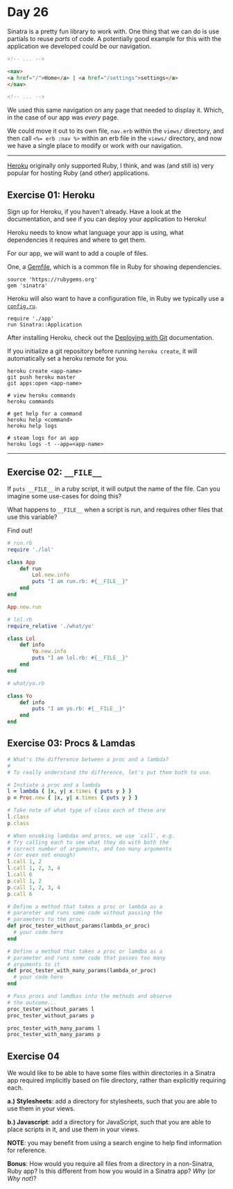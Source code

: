 # Day 26  
  
Sinatra is a pretty fun library to work with. One thing that we can do is use partials to reuse _parts_ of code. A potentially good example for this with the application we developed could be our navigation.  
  
```html
<!-- ... -->

<nav>
<a href="/">Home</a> | <a href="/settings">settings</a>
</nav>

<!-- ... -->
```

We used this same navigation on any page that needed to display it. Which, in the case of our app was _every_ page.  
  
We could move it out to its own file, `nav.erb` within the `views/` directory, and then call `<%= erb :nav %>` within an erb file in the `views/` directory, and now we have a single place to modify or work with our navigation.  
  
---  
  
[Heroku](https://www.heroku.com/) originally only supported Ruby, I think, and was (and still is) very popular for hosting Ruby (and other) applications.  
  
## Exercise 01: Heroku  
  
Sign up for Heroku, if you haven't already. Have a look at the documentation, and see if you can deploy your application to Heroku!  
  
Heroku needs to know what language your app is using, what dependencies it requires and where to get them.  
  
For our app, we will want to add a couple of files.  
  
One, a [Gemfile](https://bundler.io/man/gemfile.5.html), which is a common file in Ruby for showing dependencies. 

```
source 'https://rubygems.org'
gem 'sinatra'

```

Heroku will also want to have a configuration file, in Ruby we typically use a [`config.ru`](https://devcenter.heroku.com/articles/rack#sinatra).  
  
```ru
require './app'
run Sinatra::Application
```

After installing Heroku, check out the [Deploying with Git](https://devcenter.heroku.com/articles/git) documentation.  
  
If you initialize a git repository before running `heroku create`, it will automatically set a heroku remote for you.  
  
```
heroku create <app-name>
git push heroku master
git apps:open <app-name>

# view heroku commands
heroku commands

# get help for a command
heroku help <command>
heroku help logs

# steam logs for an app
heroku logs -t --app=<app-name>
```

---

## Exercise 02: `__FILE__`  
  
If `puts __FILE__` in a ruby script, it will output the name of the file. Can you imagine some use-cases for doing this?  
  
What happens to `__FILE__` when a script is run, and requires other files that use this variable?  

Find out!

```ruby
# run.rb
require './lol'

class App
    def run
        Lol.new.info
        puts "I am run.rb: #{__FILE__}"
    end
end

App.new.run

```

```ruby
# lol.rb
require_relative './what/yo'

class Lol
    def info
        Yo.new.info
        puts "I am lol.rb: #{__FILE__}"
    end
end

```

```ruby
# what/yo.rb

class Yo
    def info
        puts "I am yo.rb: #{__FILE__}"
    end
end

```

## Exercise 03: Procs & Lamdas

```ruby
# What's the difference between a proc and a lambda?
#
# To really understand the difference, let's put them both to use.

# Instiate a proc and a lambda
l = lambda { |x, y| x.times { puts y } }
p = Proc.new { |x, y| x.times { puts y } }

# Take note of what type of class each of these are
l.class
p.class

# When envoking lambdas and procs, we use `call`, e.g.
# Try calling each to see what they do with both the 
# correct number of arguments, and too many arguments 
# (or even not enough)
l.call 1, 2
l.call 1, 2, 3, 4
l.call 6
p.call 1, 2
p.call 1, 2, 3, 4
p.call 6

# Define a method that takes a proc or lambda as a
# parareter and runs some code without passing the
# parameters to the proc.
def proc_tester_without_params(lambda_or_proc)
  # your code here
end

# Define a method that takes a proc or lamdba as a 
# parameter and runs some code that passes too many
# arguments to it
def proc_tester_with_many_params(lambda_or_proc)
  # your code here
end

# Pass procs and lamdbas into the methods and observe
# the outcome...
proc_tester_without_params l
proc_tester_without_params p

proc_tester_with_many_params l
proc_tester_with_many_params p

```

## Exercise 04  
  
We would like to be able to have some files within directories in a Sinatra app required implicitly based on file directory, rather than explicitly requiring each.  
  
**a.) Stylesheets**: add a directory for stylesheets, such that you are able to use them in your views.  
  
**b.) Javascript**: add a directory for JavaScript, such that you are able to place scripts in it, and use them in your views.  
  
**NOTE**: you may benefit from using a search engine to help find information for reference.  
  
**Bonus**: How would you require all files from a directory in a non-Sinatra, Ruby app? Is this different from how you would in a Sinatra app? _Why_ (or _Why not_)?  
